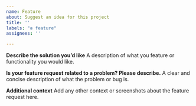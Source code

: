 ```yaml
---
name: Feature
about: Suggest an idea for this project
title: ''
labels: "❇️ feature"
assignees: ''

---
```


**Describe the solution you’d like**
A description of what you feature or functionality you would like.

**Is your feature request related to a problem? Please describe.**
A clear and concise description of what the problem or bug is.

**Additional context**
Add any other context or screenshots about the feature request here.
